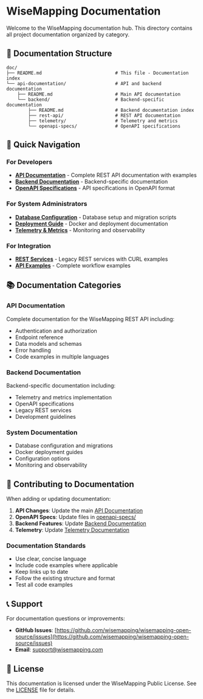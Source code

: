 # WiseMapping Documentation

Welcome to the WiseMapping documentation hub. This directory contains all project documentation organized by category.

## 📁 Documentation Structure

```
doc/
├── README.md                           # This file - Documentation index
└── api-documentation/                  # API and backend documentation
    ├── README.md                       # Main API documentation
    └── backend/                        # Backend-specific documentation
        ├── README.md                   # Backend documentation index
        ├── rest-api/                   # REST API documentation
        ├── telemetry/                  # Telemetry and metrics
        └── openapi-specs/              # OpenAPI specifications
```

## 🚀 Quick Navigation

### For Developers
- **[API Documentation](api-documentation/README.md)** - Complete REST API documentation with examples
- **[Backend Documentation](api-documentation/backend/README.md)** - Backend-specific documentation
- **[OpenAPI Specifications](api-documentation/backend/openapi-specs/)** - API specifications in OpenAPI format

### For System Administrators
- **[Database Configuration](../config/database/)** - Database setup and migration scripts
- **[Deployment Guide](../distribution/)** - Docker and deployment documentation
- **[Telemetry & Metrics](api-documentation/backend/telemetry/Telemetry.md)** - Monitoring and observability

### For Integration
- **[REST Services](api-documentation/backend/rest-api/REST%20Services.md)** - Legacy REST services with CURL examples
- **[API Examples](api-documentation/README.md#examples)** - Complete workflow examples

## 📚 Documentation Categories

### API Documentation
Complete documentation for the WiseMapping REST API including:
- Authentication and authorization
- Endpoint reference
- Data models and schemas
- Error handling
- Code examples in multiple languages

### Backend Documentation
Backend-specific documentation including:
- Telemetry and metrics implementation
- OpenAPI specifications
- Legacy REST services
- Development guidelines

### System Documentation
- Database configuration and migrations
- Docker deployment guides
- Configuration options
- Monitoring and observability

## 🔧 Contributing to Documentation

When adding or updating documentation:

1. **API Changes**: Update the main [API Documentation](api-documentation/README.md)
2. **OpenAPI Specs**: Update files in [openapi-specs/](api-documentation/backend/openapi-specs/)
3. **Backend Features**: Update [Backend Documentation](api-documentation/backend/README.md)
4. **Telemetry**: Update [Telemetry Documentation](api-documentation/backend/telemetry/Telemetry.md)

### Documentation Standards
- Use clear, concise language
- Include code examples where applicable
- Keep links up to date
- Follow the existing structure and format
- Test all code examples

## 📞 Support

For documentation questions or improvements:
- **GitHub Issues**: [https://github.com/wisemapping/wisemapping-open-source/issues](https://github.com/wisemapping/wisemapping-open-source/issues)
- **Email**: support@wisemapping.com

## 📄 License

This documentation is licensed under the WiseMapping Public License. See the [LICENSE](../LICENSE.md) file for details.
